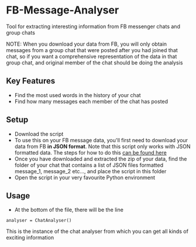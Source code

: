 # FB-Message-Analyser
Tool for extracting interesting information from FB messenger chats and group chats

NOTE: When you download your data from FB, you will only obtain messages from a group chat that were posted after you had joined that chat, so if you want a comprehensive representation of the data in that group chat, and original member of the chat should be doing the analysis

## Key Features
* Find the most used words in the history of your chat
* Find how many messages each member of the chat has posted

## Setup
* Download the script
* To use this on your FB message data, you'll first need to download your data from FB **in JSON format**. Note that this script only works with JSON formatted data. The steps for how to do this [can be found here](https://www.facebook.com/help/212802592074644)
* Once you have downloaded and extracted the zip of your data, find the folder of your chat that contains a list of JSON files formatted message_1, message_2 etc..., and place the script in this folder
* Open the script in your very favourite Python environment

## Usage
* At the bottom of the file, there will be the line
```
analyser = ChatAnalyser()
```
This is the instance of the chat analyser from which you can get all kinds of exciting information
